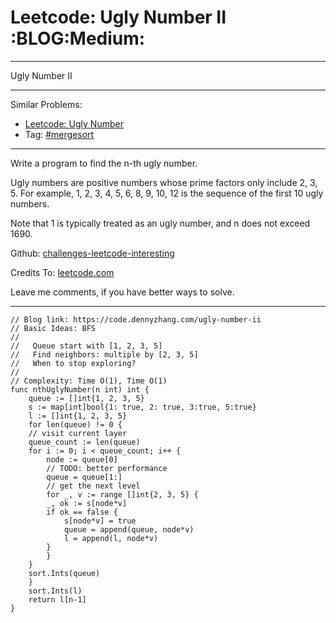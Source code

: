 
# Leetcode: Ugly Number II     :BLOG:Medium:

---

Ugly Number II  

---

Similar Problems:  

-   [Leetcode: Ugly Number](https://code.dennyzhang.com/ugly-number)
-   Tag: [#mergesort](https://code.dennyzhang.com/tag/mergesort)

---

Write a program to find the n-th ugly number.  

Ugly numbers are positive numbers whose prime factors only include 2, 3, 5. For example, 1, 2, 3, 4, 5, 6, 8, 9, 10, 12 is the sequence of the first 10 ugly numbers.  

Note that 1 is typically treated as an ugly number, and n does not exceed 1690.  

Github: [challenges-leetcode-interesting](https://github.com/DennyZhang/challenges-leetcode-interesting/tree/master/ugly-number-ii)  

Credits To: [leetcode.com](https://leetcode.com/problems/ugly-number-ii/description/)  

Leave me comments, if you have better ways to solve.  

---

    // Blog link: https://code.dennyzhang.com/ugly-number-ii
    // Basic Ideas: BFS
    //
    //   Queue start with [1, 2, 3, 5]
    //   Find neighbors: multiple by [2, 3, 5]
    //   When to stop exploring?
    //
    // Complexity: Time O(1), Time O(1)
    func nthUglyNumber(n int) int {
        queue := []int{1, 2, 3, 5}
        s := map[int]bool{1: true, 2: true, 3:true, 5:true}
        l := []int{1, 2, 3, 5}
        for len(queue) != 0 {
    	// visit current layer
    	queue_count := len(queue)
    	for i := 0; i < queue_count; i++ {
    	    node := queue[0]
    	    // TODO: better performance
    	    queue = queue[1:]
    	    // get the next level
    	    for _, v := range []int{2, 3, 5} {
    		_, ok := s[node*v]
    		if ok == false {
    		    s[node*v] = true
    		    queue = append(queue, node*v)
    		    l = append(l, node*v)
    		}
    	    }
    	}
    	sort.Ints(queue)
        }
        sort.Ints(l)
        return l[n-1]
    }

